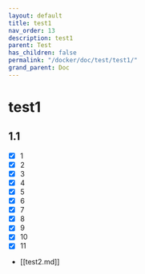```yaml
---
layout: default
title: test1
nav_order: 13
description: test1
parent: Test
has_children: false
permalink: "/docker/doc/test/test1/"
grand_parent: Doc
---
```


# test1

## 1.1

- [x] 1
- [x] 2
- [x] 3
- [x] 4
- [x] 5
- [x] 6
- [x] 7
- [x] 8
- [x] 9
- [x] 10
- [x] 11
- [[test2.md]]
  
